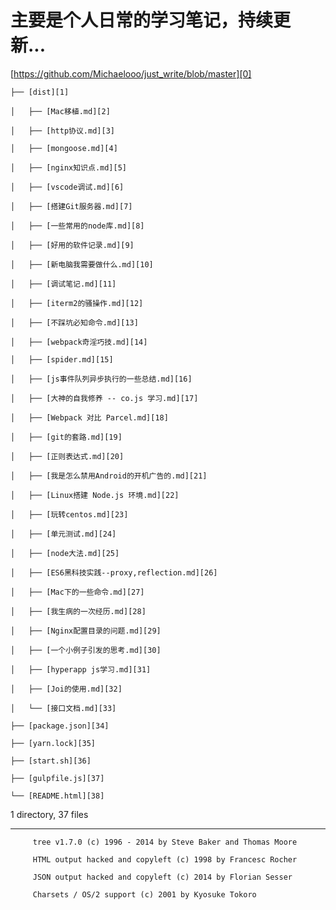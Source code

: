 # 主要是个人日常的学习笔记，持续更新...

[https://github.com/Michaelooo/just_write/blob/master][0]  

	├── [dist][1]  

	│   ├── [Mac移植.md][2]  

	│   ├── [http协议.md][3]  

	│   ├── [mongoose.md][4]  

	│   ├── [nginx知识点.md][5]  

	│   ├── [vscode调试.md][6]  

	│   ├── [搭建Git服务器.md][7]  

	│   ├── [一些常用的node库.md][8]  

	│   ├── [好用的软件记录.md][9]  

	│   ├── [新电脑我需要做什么.md][10]  

	│   ├── [调试笔记.md][11]  

	│   ├── [iterm2的骚操作.md][12]  

	│   ├── [不踩坑必知命令.md][13]  

	│   ├── [webpack奇淫巧技.md][14]  

	│   ├── [spider.md][15]  

	│   ├── [js事件队列异步执行的一些总结.md][16]  

	│   ├── [大神的自我修养 -- co.js 学习.md][17]  

	│   ├── [Webpack 对比 Parcel.md][18]  

	│   ├── [git的套路.md][19]  

	│   ├── [正则表达式.md][20]  

	│   ├── [我是怎么禁用Android的开机广告的.md][21]  

	│   ├── [Linux搭建 Node.js 环境.md][22]  

	│   ├── [玩转centos.md][23]  

	│   ├── [单元测试.md][24]  

	│   ├── [node大法.md][25]  

	│   ├── [ES6黑科技实践--proxy,reflection.md][26]  

	│   ├── [Mac下的一些命令.md][27]  

	│   ├── [我生病的一次经历.md][28]  

	│   ├── [Nginx配置目录的问题.md][29]  

	│   ├── [一个小例子引发的思考.md][30]  

	│   ├── [hyperapp js学习.md][31]  

	│   ├── [Joi的使用.md][32]  

	│   └── [接口文档.md][33]  

	├── [package.json][34]  

	├── [yarn.lock][35]  

	├── [start.sh][36]  

	├── [gulpfile.js][37]  

	└── [README.html][38]  
  
  




1 directory, 37 files
	  
  


---




		 tree v1.7.0 (c) 1996 - 2014 by Steve Baker and Thomas Moore   

		 HTML output hacked and copyleft (c) 1998 by Francesc Rocher   

		 JSON output hacked and copyleft (c) 2014 by Florian Sesser   

		 Charsets / OS/2 support (c) 2001 by Kyosuke Tokoro
	
[0]: https://github.com/Michaelooo/just_write/blob/master
[1]: https://github.com/Michaelooo/just_write/blob/master/dist/
[2]: https://github.com/Michaelooo/just_write/blob/master/dist/Mac%E7%A7%BB%E6%A4%8D.md
[3]: https://github.com/Michaelooo/just_write/blob/master/dist/http%E5%8D%8F%E8%AE%AE.md
[4]: https://github.com/Michaelooo/just_write/blob/master/dist/mongoose.md
[5]: https://github.com/Michaelooo/just_write/blob/master/dist/nginx%E7%9F%A5%E8%AF%86%E7%82%B9.md
[6]: https://github.com/Michaelooo/just_write/blob/master/dist/vscode%E8%B0%83%E8%AF%95.md
[7]: https://github.com/Michaelooo/just_write/blob/master/dist/%E6%90%AD%E5%BB%BAGit%E6%9C%8D%E5%8A%A1%E5%99%A8.md
[8]: https://github.com/Michaelooo/just_write/blob/master/dist/%E4%B8%80%E4%BA%9B%E5%B8%B8%E7%94%A8%E7%9A%84node%E5%BA%93.md
[9]: https://github.com/Michaelooo/just_write/blob/master/dist/%E5%A5%BD%E7%94%A8%E7%9A%84%E8%BD%AF%E4%BB%B6%E8%AE%B0%E5%BD%95.md
[10]: https://github.com/Michaelooo/just_write/blob/master/dist/%E6%96%B0%E7%94%B5%E8%84%91%E6%88%91%E9%9C%80%E8%A6%81%E5%81%9A%E4%BB%80%E4%B9%88.md
[11]: https://github.com/Michaelooo/just_write/blob/master/dist/%E8%B0%83%E8%AF%95%E7%AC%94%E8%AE%B0.md
[12]: https://github.com/Michaelooo/just_write/blob/master/dist/iterm2%E7%9A%84%E9%AA%9A%E6%93%8D%E4%BD%9C.md
[13]: https://github.com/Michaelooo/just_write/blob/master/dist/%E4%B8%8D%E8%B8%A9%E5%9D%91%E5%BF%85%E7%9F%A5%E5%91%BD%E4%BB%A4.md
[14]: https://github.com/Michaelooo/just_write/blob/master/dist/webpack%E5%A5%87%E6%B7%AB%E5%B7%A7%E6%8A%80.md
[15]: https://github.com/Michaelooo/just_write/blob/master/dist/spider.md
[16]: https://github.com/Michaelooo/just_write/blob/master/dist/js%E4%BA%8B%E4%BB%B6%E9%98%9F%E5%88%97%E5%BC%82%E6%AD%A5%E6%89%A7%E8%A1%8C%E7%9A%84%E4%B8%80%E4%BA%9B%E6%80%BB%E7%BB%93.md
[17]: https://github.com/Michaelooo/just_write/blob/master/dist/%E5%A4%A7%E7%A5%9E%E7%9A%84%E8%87%AA%E6%88%91%E4%BF%AE%E5%85%BB%20--%20co.js%20%E5%AD%A6%E4%B9%A0.md
[18]: https://github.com/Michaelooo/just_write/blob/master/dist/Webpack%20%E5%AF%B9%E6%AF%94%20Parcel.md
[19]: https://github.com/Michaelooo/just_write/blob/master/dist/git%E7%9A%84%E5%A5%97%E8%B7%AF.md
[20]: https://github.com/Michaelooo/just_write/blob/master/dist/%E6%AD%A3%E5%88%99%E8%A1%A8%E8%BE%BE%E5%BC%8F.md
[21]: https://github.com/Michaelooo/just_write/blob/master/dist/%E6%88%91%E6%98%AF%E6%80%8E%E4%B9%88%E7%A6%81%E7%94%A8Android%E7%9A%84%E5%BC%80%E6%9C%BA%E5%B9%BF%E5%91%8A%E7%9A%84.md
[22]: https://github.com/Michaelooo/just_write/blob/master/dist/Linux%E6%90%AD%E5%BB%BA%20Node.js%20%E7%8E%AF%E5%A2%83.md
[23]: https://github.com/Michaelooo/just_write/blob/master/dist/%E7%8E%A9%E8%BD%ACcentos.md
[24]: https://github.com/Michaelooo/just_write/blob/master/dist/%E5%8D%95%E5%85%83%E6%B5%8B%E8%AF%95.md
[25]: https://github.com/Michaelooo/just_write/blob/master/dist/node%E5%A4%A7%E6%B3%95.md
[26]: https://github.com/Michaelooo/just_write/blob/master/dist/ES6%E9%BB%91%E7%A7%91%E6%8A%80%E5%AE%9E%E8%B7%B5--proxy,reflection.md
[27]: https://github.com/Michaelooo/just_write/blob/master/dist/Mac%E4%B8%8B%E7%9A%84%E4%B8%80%E4%BA%9B%E5%91%BD%E4%BB%A4.md
[28]: https://github.com/Michaelooo/just_write/blob/master/dist/%E6%88%91%E7%94%9F%E7%97%85%E7%9A%84%E4%B8%80%E6%AC%A1%E7%BB%8F%E5%8E%86.md
[29]: https://github.com/Michaelooo/just_write/blob/master/dist/Nginx%E9%85%8D%E7%BD%AE%E7%9B%AE%E5%BD%95%E7%9A%84%E9%97%AE%E9%A2%98.md
[30]: https://github.com/Michaelooo/just_write/blob/master/dist/%E4%B8%80%E4%B8%AA%E5%B0%8F%E4%BE%8B%E5%AD%90%E5%BC%95%E5%8F%91%E7%9A%84%E6%80%9D%E8%80%83.md
[31]: https://github.com/Michaelooo/just_write/blob/master/dist/hyperapp%20js%E5%AD%A6%E4%B9%A0.md
[32]: https://github.com/Michaelooo/just_write/blob/master/dist/Joi%E7%9A%84%E4%BD%BF%E7%94%A8.md
[33]: https://github.com/Michaelooo/just_write/blob/master/dist/%E6%8E%A5%E5%8F%A3%E6%96%87%E6%A1%A3.md
[34]: https://github.com/Michaelooo/just_write/blob/master/package.json
[35]: https://github.com/Michaelooo/just_write/blob/master/yarn.lock
[36]: https://github.com/Michaelooo/just_write/blob/master/start.sh
[37]: https://github.com/Michaelooo/just_write/blob/master/gulpfile.js
[38]: https://github.com/Michaelooo/just_write/blob/master/README.html